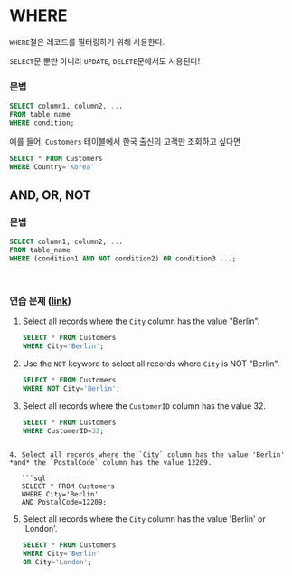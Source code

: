 # WHERE

`WHERE`절은 레코드를 필터링하기 위해 사용한다.

`SELECT`문 뿐만 아니라  `UPDATE`,  `DELETE`문에서도 사용된다!

### 문법

```sql
SELECT column1, column2, ...
FROM table_name
WHERE condition;
```

예를 들어, `Customers` 테이블에서 한국 출신의 고객만 조회하고 싶다면

```sql
SELECT * FROM Customers
WHERE Country='Korea'
```



## AND, OR, NOT

### 문법

```sql
SELECT column1, column2, ...
FROM table_name
WHERE (condition1 AND NOT condition2) OR condition3 ...;
```

<br>

### 연습 문제 ([link](https://www.w3schools.com/sql/exercise.asp?filename=exercise_where1))

1. Select all records where the `City` column has the value "Berlin".

   ```sql
   SELECT * FROM Customers
   WHERE City='Berlin';
   ```

2. Use the `NOT` keyword to select all records where `City` is NOT "Berlin".

   ```sql
   SELECT * FROM Customers
   WHERE NOT City='Berlin';
   ```

3. Select all records where the `CustomerID` column has the value 32.

   ```sql
   SELECT * FROM Customers
   WHERE CustomerID=32;
```

4. Select all records where the `City` column has the value 'Berlin' *and* the `PostalCode` column has the value 12209.

   ```sql
   SELECT * FROM Customers
   WHERE City='Berlin'
   AND PostalCode=12209;
   ```

5. Select all records where the `City` column has the value 'Berlin' or 'London'.

   ```sql
   SELECT * FROM Customers
   WHERE City='Berlin'
   OR City='London';
   ```

   

